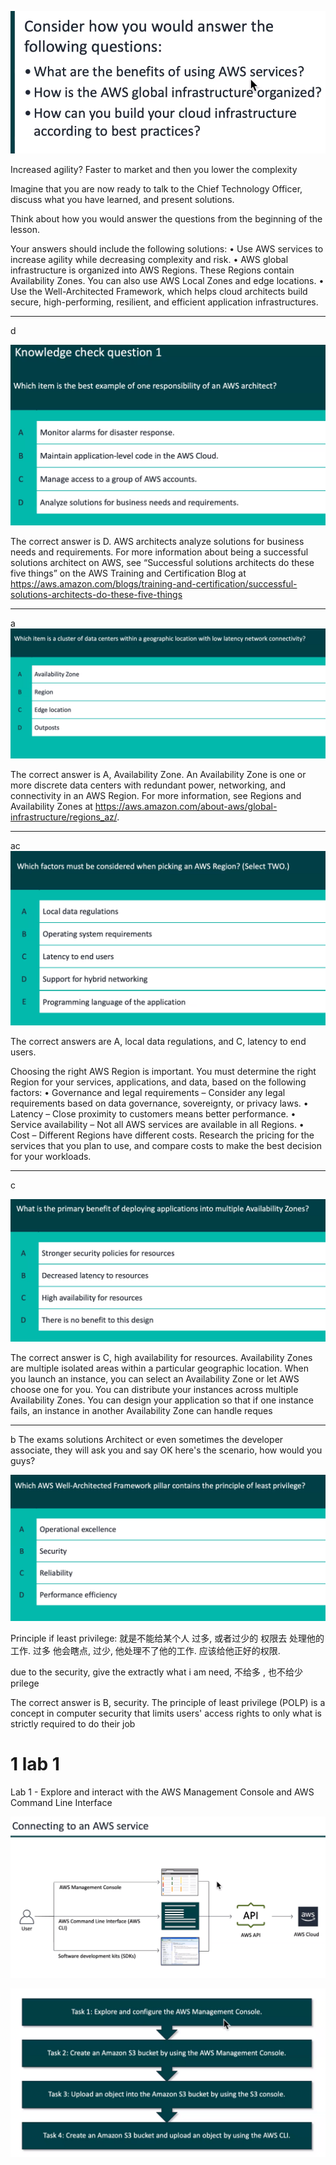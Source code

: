 
![](image/Pasted%20image%2020231002093331.png)

Increased agility? Faster to market and then you lower the complexity

Imagine that you are now ready to talk to the Chief Technology Officer, discuss what you have learned, and present solutions.

Think about how you would answer the questions from the beginning of the lesson.

Your answers should include the following solutions: 
• Use AWS services to increase agility while decreasing complexity and risk. 
• AWS global infrastructure is organized into AWS Regions. These Regions contain Availability Zones. You can also use AWS Local Zones and edge locations.
• Use the Well-Architected Framework, which helps cloud architects build secure, high-performing, resilient, and efficient application infrastructures.

---

d

![](image/Pasted%20image%2020231002093400.png)

The correct answer is D. AWS architects analyze solutions for business needs and requirements.
For more information about being a successful solutions architect on AWS, see “Successful solutions architects do these five things” on the AWS Training and Certification Blog at https://aws.amazon.com/blogs/training-and-certification/successful-solutions-architects-do-these-five-things

---

a
![](image/Pasted%20image%2020231002093455.png)


The correct answer is A, Availability Zone.
An Availability Zone is one or more discrete data centers with redundant power, networking, and connectivity in an AWS Region. For more information, see Regions and Availability Zones at https://aws.amazon.com/about-aws/global-infrastructure/regions_az/.

---

ac
![](image/Pasted%20image%2020231002093509.png)

The correct answers are A, local data regulations, and C, latency to end users.

Choosing the right AWS Region is important. You must determine the right Region for your services, applications, and data, based on the following factors:
• Governance and legal requirements – Consider any legal requirements based on data governance, sovereignty, or privacy laws.
• Latency – Close proximity to customers means better performance. 
• Service availability – Not all AWS services are available in all Regions. 
• Cost – Different Regions have different costs. Research the pricing for the services that you plan to use, and compare costs to make the best decision for your workloads.



---


c

![](image/Pasted%20image%2020231002093540.png)

The correct answer is C, high availability for resources.
Availability Zones are multiple isolated areas within a particular geographic location. When you launch an instance, you can select an Availability Zone or let AWS choose one for you. You can distribute your instances across multiple Availability Zones. You can design your application so that if one instance fails, an instance in another Availability Zone can handle reques

---


b
The exams solutions Architect or even sometimes the developer associate, they will ask you and say OK here's the scenario, how would you guys?

![](image/Pasted%20image%2020231002093712.png)

Principle if least privilege:  就是不能给某个人 过多, 或者过少的 权限去 处理他的工作. 过多 他会瞎点, 过少, 他处理不了他的工作. 应该给他正好的权限. 

due to the security, give the extractly what i am need, 不给多 , 也不给少 prilege


The correct answer is B, security.
The principle of least privilege (POLP) is a concept in computer security that limits users' access rights to only what is strictly required to do their job

# 1 lab 1

Lab 1 - Explore and interact with the AWS Management Console and AWS Command Line Interface 

![](image/Pasted%20image%2020231002094128.png)


![](image/Pasted%20image%2020231002094242.png)
